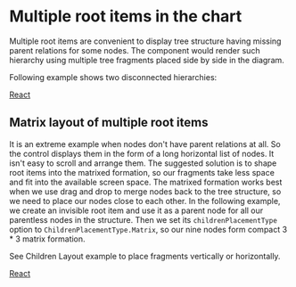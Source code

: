 # Multiple root items in the chart

Multiple root items are convenient to display tree structure having missing parent relations for some nodes. The component would render such hierarchy using multiple tree fragments placed side by side in the diagram.

Following example shows two disconnected hierarchies: 

[React](../src/Samples/MultipleRootItemsInChart.js)

## Matrix layout of multiple root items
It is an extreme example when nodes don't have parent relations at all. So the control displays them in the form of a long horizontal list of nodes. It isn't easy to scroll and arrange them. The suggested solution is to shape root items into the matrixed formation, so our fragments take less space and fit into the available screen space.
The matrixed formation works best when we use drag and drop to merge nodes back to the tree structure, so we need to place our nodes close to each other.
In the following example, we create an invisible root item and use it as a parent node for all our parentless nodes in the structure. Then we set its `childrenPlacementType` option to `ChildrenPlacementType.Matrix`, so our nine nodes form compact 3 * 3 matrix formation.  


See Children Layout example to place fragments vertically or horizontally.

[React](../src/Samples/MatrixLayoutOfMultipleRootItemsInChart.js)